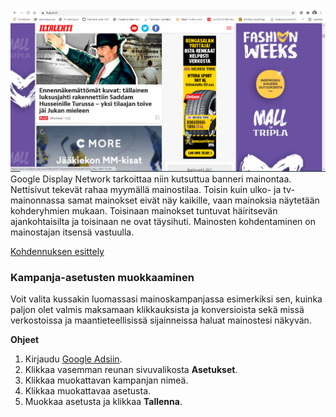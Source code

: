 <img src="https://github.com/EternalAzure/Digimainonta/blob/main/kuvat/Iltalehti.PNG" >
Google Display Network tarkoittaa niin kutsuttua banneri mainontaa. Nettisivut tekevät rahaa myymällä mainostilaa. Toisin kuin ulko- ja tv-mainonnassa samat mainokset eivät näy kaikille, vaan mainoksia näytetään kohderyhmien mukaan. Toisinaan mainokset tuntuvat häiritsevän ajankohtaisilta ja toisinaan ne ovat täysihuti. Mainosten kohdentaminen on mainostajan itsensä vastuulla. </br>

[Kohdennuksen esittely](https://support.google.com/google-ads/answer/1704368?hl=fi)

### Kampanja-asetusten muokkaaminen
Voit valita kussakin luomassasi mainoskampanjassa esimerkiksi sen, kuinka paljon olet valmis maksamaan klikkauksista ja konversioista sekä missä verkostoissa ja maantieteellisissä sijainneissa haluat mainostesi näkyvän.

__Ohjeet__
1. Kirjaudu [Google Adsiin](https://ads.google.com/intl/fi_FI/home/).
2. Klikkaa vasemman reunan sivuvalikosta __Asetukset__.
3. Klikkaa muokattavan kampanjan nimeä.
4. Klikkaa muokattavaa asetusta.
5. Muokkaa asetusta ja klikkaa __Tallenna__.
